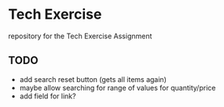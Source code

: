 # Tech Exercise

repository for the Tech Exercise Assignment

## TODO
- add search reset button (gets all items again)
- maybe allow searching for range of values for quantity/price
- add field for link?